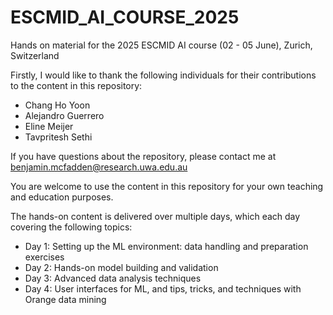 # ESCMID_AI_COURSE_2025
Hands on material for the 2025 ESCMID AI course (02 - 05 June), Zurich, Switzerland

Firstly, I would like to thank the following individuals for their contributions to the content in this repository:

- Chang Ho Yoon
- Alejandro Guerrero
- Eline Meijer
- Tavpritesh Sethi

If you have questions about the repository, please contact me at 
benjamin.mcfadden@research.uwa.edu.au

You are welcome to use the content in this repository for your own teaching and education purposes.

The hands-on content is delivered over multiple days, which each day covering the following topics:

- Day 1: Setting up the ML environment: data handling and preparation exercises
- Day 2: Hands-on model building and validation
- Day 3: Advanced data analysis techniques
- Day 4: User interfaces for ML, and tips, tricks, and techniques with Orange data mining
